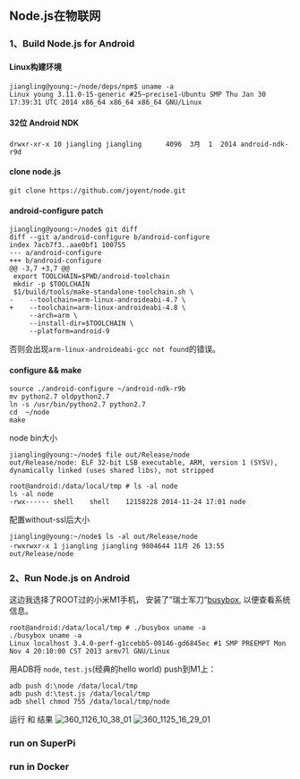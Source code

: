 

## Node.js在物联网

### 1、Build Node.js for Android
#### Linux构建环境
```shell
jiangling@young:~/node/deps/npm$ uname -a
Linux young 3.11.0-15-generic #25~precise1-Ubuntu SMP Thu Jan 30 17:39:31 UTC 2014 x86_64 x86_64 x86_64 GNU/Linux
```
#### 32位 Android NDK
```shell
drwxr-xr-x 10 jiangling jiangling      4096  3月  1  2014 android-ndk-r9d
```

#### clone node.js
```shell
git clone https://github.com/joyent/node.git
```

#### android-configure patch
```shell
jiangling@young:~/node$ git diff
diff --git a/android-configure b/android-configure
index 7acb7f3..aae0bf1 100755
--- a/android-configure
+++ b/android-configure
@@ -3,7 +3,7 @@
 export TOOLCHAIN=$PWD/android-toolchain
 mkdir -p $TOOLCHAIN
 $1/build/tools/make-standalone-toolchain.sh \
-    --toolchain=arm-linux-androideabi-4.7 \
+    --toolchain=arm-linux-androideabi-4.8 \
     --arch=arm \
     --install-dir=$TOOLCHAIN \
     --platform=android-9
```
否则会出现`arm-linux-androideabi-gcc not found`的错误。
#### configure && make
```shell
source ./android-configure ~/android-ndk-r9b
mv python2.7 oldpython2.7
ln -s /usr/bin/python2.7 python2.7
cd  ~/node
make
```
node bin大小
```shell
jiangling@young:~/node$ file out/Release/node 
out/Release/node: ELF 32-bit LSB executable, ARM, version 1 (SYSV), dynamically linked (uses shared libs), not stripped

root@android:/data/local/tmp # ls -al node
ls -al node
-rwx------ shell    shell    12158228 2014-11-24 17:01 node
```
配置without-ssl后大小
```
jiangling@young:~/node$ ls -al out/Release/node 
-rwxrwxr-x 1 jiangling jiangling 9804644 11月 26 13:55 out/Release/node
```

### 2、Run Node.js on Android
这边我选择了ROOT过的小米M1手机， 安装了”瑞士军刀“[busybox](http://www.busybox.net/downloads/binaries/latest/
), 以便查看系统信息。
```shell
root@android:/data/local/tmp # ./busybox uname -a
./busybox uname -a
Linux localhost 3.4.0-perf-g1ccebb5-00146-gd6845ec #1 SMP PREEMPT Mon Nov 4 20:10:00 CST 2013 armv7l GNU/Linux
```

用ADB将 `node`, `test.js`(经典的hello world) push到M1上：
```shell
adb push d:\node /data/local/tmp
adb push d:\test.js /data/local/tmp
adb shell chmod 755 /data/local/tmp/node
```

运行 和 结果
![360_1126_10_38_01](http://img1.tbcdn.cn/L1/461/1/c60b8459e72b1c8f2356f6482d09cec2194d6abe)
![360_1125_16_29_01](http://img3.tbcdn.cn/L1/461/1/219c69b83c49b3ff789190c3378ac017c148e240)




### run on SuperPi


### run in Docker
